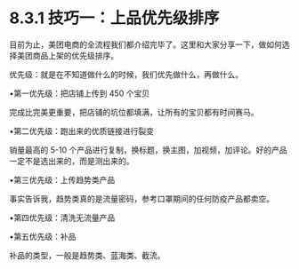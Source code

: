 # 8.3.1 技巧一：上品优先级排序

目前为止，美团电商的全流程我们都介绍完毕了。这里和大家分享一下，做如何选择美团商品上架的优先级排序。

优先级：就是在不知道做什么的时候，我们优先做什么，再做什么。

•第一优先级：把店铺上传到 450 个宝贝

完成比完美更重要，把店铺的坑位都填满，让所有的宝贝都有时间赛马。

•第二优先级：跑出来的优质链接进行裂变

销量最高的 5-10 个产品进行复制，换标题，换主图，加视频，加评论。好的产品一定不是选出来的，而是测出来的。

•第三优先级：上传趋势类产品

事实告诉我，趋势类真的是流量密码，参考口罩期间的任何防疫产品都卖空。

•第四优先级：清洗无流量产品

•第五优先级：补品

补品的类型，一般是趋势类、蓝海类、截流。